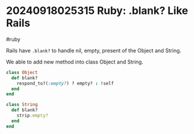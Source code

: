# 20240918025315 Ruby: .blank? Like Rails

#ruby

Rails have `.blank?` to handle nil, empty, present of the Object and String.

We able to add new method into class Object and String.

```ruby
class Object
  def blank?
    respond_to?(:empty?) ? empty? : !self
  end
end

class String
  def blank?
    strip.empty?
  end
end
```

